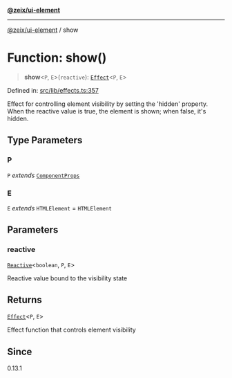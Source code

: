 [**@zeix/ui-element**](../README.md)

***

[@zeix/ui-element](../globals.md) / show

# Function: show()

> **show**\<`P`, `E`\>(`reactive`): [`Effect`](../type-aliases/Effect.md)\<`P`, `E`\>

Defined in: [src/lib/effects.ts:357](https://github.com/zeixcom/ui-element/blob/e3fa79e199a97014fba6af2a6cf8cb55be8076c3/src/lib/effects.ts#L357)

Effect for controlling element visibility by setting the 'hidden' property.
When the reactive value is true, the element is shown; when false, it's hidden.

## Type Parameters

### P

`P` *extends* [`ComponentProps`](../type-aliases/ComponentProps.md)

### E

`E` *extends* `HTMLElement` = `HTMLElement`

## Parameters

### reactive

[`Reactive`](../type-aliases/Reactive.md)\<`boolean`, `P`, `E`\>

Reactive value bound to the visibility state

## Returns

[`Effect`](../type-aliases/Effect.md)\<`P`, `E`\>

Effect function that controls element visibility

## Since

0.13.1
